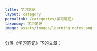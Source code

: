```yaml
---
title: 学习笔记
layout: category
permalink: /categories/学习笔记/
taxonomy: 学习笔记
image: assets/images/learning notes.png
---
```


分类《学习笔记》下的文章：
